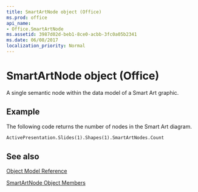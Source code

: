 ```yaml
---
title: SmartArtNode object (Office)
ms.prod: office
api_name:
- Office.SmartArtNode
ms.assetid: 3987d02d-beb1-8ce0-acbb-3fc0a05b2341
ms.date: 06/08/2017
localization_priority: Normal
---
```



# SmartArtNode object (Office)

A single semantic node within the data model of a Smart Art graphic.


## Example

The following code returns the number of nodes in the Smart Art diagram.


```vb
ActivePresentation.Slides(1).Shapes(1).SmartArtNodes.Count 
```


## See also

[Object Model Reference](./overview/Library-Reference/reference-object-library-reference-for-office.md)

[SmartArtNode Object Members](./overview/Library-Reference/smartartnode-members-office.md)


